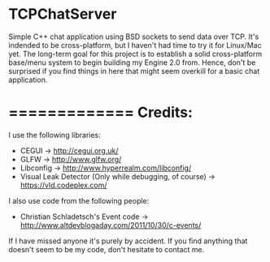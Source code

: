 TCPChatServer
=============

Simple C++ chat application using BSD sockets to send data over TCP. It's indended to be cross-platform, but I haven't had time to try it for Linux/Mac yet. The long-term goal for this project is to establish a solid cross-platform base/menu system to begin building my Engine 2.0 from. Hence, don't be surprised if you find things in here that might seem overkill for a basic chat application.

=============
Credits:
=============

I use the following libraries:
* CEGUI     -> http://cegui.org.uk/
* GLFW      -> http://www.glfw.org/
* Libconfig -> http://www.hyperrealm.com/libconfig/
* Visual Leak Detector (Only while debugging, of course) -> https://vld.codeplex.com/

I also use code from the following people:
* Christian Schladetsch's Event code -> http://www.altdevblogaday.com/2011/10/30/c-events/

If I have missed anyone it's purely by accident. If you find anything that doesn't seem to be my code, don't hesitate to contact me.
